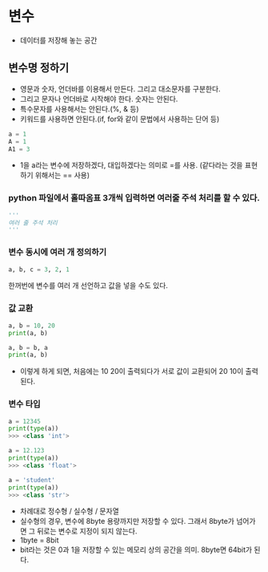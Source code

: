 # 변수
- 데이터를 저장해 놓는 공간

## 변수명 정하기
- 영문과 숫자, 언더바를 이용해서 만든다. 그리고 대소문자를 구분한다. 
- 그리고 문자나 언더바로 시작해야 한다. 숫자는 안된다.
- 특수문자를 사용해서는 안된다.(%, & 등)
- 키워드를 사용하면 안된다.(if, for와 같이 문법에서 사용하는 단어 등)

```python
a = 1
A = 1
A1 = 3
```
- 1을 a라는 변수에 저장하겠다, 대입하겠다는 의미로 =를 사용. (같다라는 것을 표현하기 위해서는 == 사용)

### python 파일에서 홀따옴표 3개씩 입력하면 여러줄 주석 처리를 할 수 있다.
```python
'''
여러 줄 주석 처리
'''
```

### 변수 동시에 여러 개 정의하기
```python
a, b, c = 3, 2, 1
```
한꺼번에 변수를 여러 개 선언하고 값을 넣을 수도 있다.


### 값 교환
```python
a, b = 10, 20
print(a, b)

a, b = b, a
print(a, b)
```
- 이렇게 하게 되면, 처음에는 10 20이 출력되다가 서로 값이 교환되어 20 10이 출력된다.


### 변수 타입
```python
a = 12345
print(type(a))
>>> <class 'int'>

a = 12.123
print(type(a))
>>> <class 'float'>

a = 'student'
print(type(a))
>>> <class 'str'>
```

- 차례대로 정수형 / 실수형 / 문자열
- 실수형의 경우, 변수에 8byte 용량까지만 저장할 수 있다. 그래서 8byte가 넘어가면 그 뒤로는 변수로 지정이 되지 않는다.
- 1byte = 8bit
- bit라는 것은 0과 1을 저장할 수 있는 메모리 상의 공간을 의미. 8byte면 64bit가 된다.   
